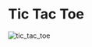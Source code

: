 # Tic Tac Toe
![tic_tac_toe](https://github.com/AroojAslam/Tic_Tac_Toa/assets/101873027/3a1f2649-8fba-4ec9-86b6-dfa331371958)
